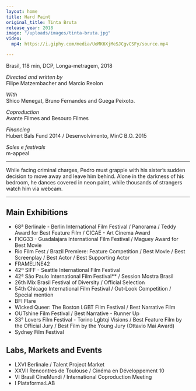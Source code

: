 ```yaml
---
layout: home
title: Hard Paint
original_title: Tinta Bruta
release_year: 2018
image: "/uploads/images/tinta-bruta.jpg"
video:
  mp4: https://i.giphy.com/media/UoMK6XjMeSJCgvCSFy/source.mp4

---
```

Brasil, 118 min, DCP, Longa-metragem, 2018

_Directed and written by_  
Filipe Matzembacher and Marcio Reolon

_With_  
Shico Menegat, Bruno Fernandes and Guega Peixoto.

_Coproduction_  
Avante Filmes and Besouro Filmes

_Financing_  
Hubert Bals Fund 2014 / Desenvolvimento, MinC B.O. 2015

_Sales e festivals_  
m-appeal

***

While facing criminal charges, Pedro must grapple with his sister’s sudden decision to move away and leave him behind. Alone in the darkness of his bedroom, he dances covered in neon paint, while thousands of strangers watch him via webcam.

***

## Main Exhibitions

* 68ª Berlinale - Berlin International Film Festival / Panorama / Teddy Award for Best Feature Film / CICAE - Art Cinema Award
* FICG33 - Guadalajara International Film Festival / Maguey Award for Best Movie
* Rio Film Fest / Brazil Premiere: Feature Competition / Best Movie / Best Screenplay / Best Actor / Best Supporting Actor
* FRAMELINE42
* 42º SIFF - Seattle International Film Festival
* 42ª São Paulo International Film Festival** / Session Mostra Brasil
* 26th Mix Brasil Festival of Diversity / Official Selection
* 54th Chicago International Film Festival / Out-Look Competition / Special mention
* BFI Flare
* Wicked Queer: The Boston LGBT Film Festival / Best Narrative Film
* OUTshine Film Festival / Best Narrative - Runner Up
* 33° Lovers Film Festival - Torino Lgbtqi Visions / Best Feature Film by the Official Jury / Best Film by the Young Jury (Ottavio Mai Award)
* Sydney Film Festival

 ## Labs, Markets and Events
 
* LXVI Berlinale / Talent Project Market
* XXVII Rencontres de Toulouse / Cinéma en Développement 10
* VI Brasil CineMundi / International Coproduction Meeting
* I Plataforma:LAB
